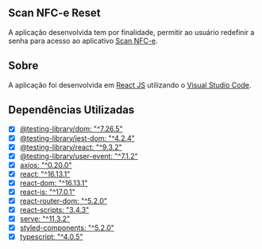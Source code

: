 

## Scan NFC-e Reset

A aplicação desenvolvida tem por finalidade, permitir ao usuário redefinir a senha para acesso ao aplicativo [Scan NFC-e](https://github.com/cunhaluisg5/Scan_NFCe).

## Sobre

A aplicação foi desenvolvida em [React JS](https://pt-br.reactjs.org/) utilizando o [Visual Studio Code](https://code.visualstudio.com/).

## Dependências Utilizadas

- [x] [@testing-library/dom: "^7.26.5"](https://www.npmjs.com/package/@testing-library/dom?activeTab=versions)
- [x] [@testing-library/jest-dom: "^4.2.4"](https://www.npmjs.com/package/@testing-library/jest-dom)
- [x] [@testing-library/react: "^9.3.2"](https://www.npmjs.com/package/@testing-library/react/v/9.3.2)
- [x] [@testing-library/user-event: "^7.1.2"](https://www.npmjs.com/package/@testing-library/user-event)
- [x] [axios: "^0.20.0"](https://www.npmjs.com/package/axios/v/0.20.0-0)
- [x] [react: "^16.13.1"](https://www.npmjs.com/package/react/v/16.13.1)
- [x] [react-dom: "^16.13.1"](https://www.npmjs.com/package/react-dom?activeTab=versions)
- [x] [react-is: "^17.0.1"](https://www.npmjs.com/package/react-is)
- [x] [react-router-dom: "^5.2.0"](https://www.npmjs.com/package/react-router-dom)
- [x] [react-scripts: "3.4.3"](https://www.npmjs.com/package/react-scripts)
- [x] [serve: "^11.3.2"](https://www.npmjs.com/package/serve?activeTab=versions)
- [x] [styled-components: "^5.2.0"](https://www.npmjs.com/package/styled-components?activeTab=versions)
- [x] [typescript: "^4.0.5"](https://www.npmjs.com/package/typescript?activeTab=versions)